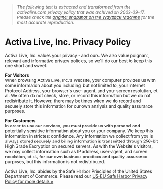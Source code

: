 > *The following text is extracted and transformed from the activalive.com privacy policy that was archived on 2009-09-17. Please check the [original snapshot on the Wayback Machine](https://web.archive.org/web/20090917224445id_/http%3A//www.activalive.com/privacy) for the most accurate reproduction.*

# Activa Live, Inc. Privacy Policy

Activa Live, Inc. values your privacy - and ours. We also value poignant, relevant and informative privacy policies, so we'll do our best to keep this one short and sweet.

**For Visitors**  
When browsing Activa Live, Inc.'s Website, your computer provides us with some information about you including, but not limited to, your Internet Protocol Address, your browser's user-agent, and your screen resolution, et al. We often do not check, store, or record this information but we do not redistribute it. However, there may be times when we do record and securely store this information for our own analysis and quality assurance purposes.

**For Customers**  
In order to use our services, you must provide us with personal and potentially sensitive information about you or your company. We keep this information in strictest confidence. Any information we collect from you is always stored securely and billing information is transmitted through 256-bit High Grade Encryption on secured servers. As with the Website's visitors, we may collect information such as IP address, user-agent, and screen resolution, et al., for our own business practices and quality-assurance purposes, but this information is not redistributed. 

Activa Live, Inc. abides by the Safe Harbor Principles of the United States Department of Commerce. Please read our [US-EU Safe Harbor Privacy Policy for more details »](http://www.activalive.com/safe-harbor)
